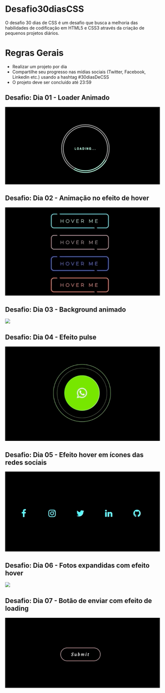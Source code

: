 # Desafio30diasCSS
O desafio 30 dias de CSS é um desafio que busca a melhoria das habilidades de codificação em HTML5 e CSS3 através da criação de pequenos projetos diários.


# Regras Gerais
- Realizar um projeto por dia
- Compartilhe seu progresso nas mídias sociais (Twitter, Facebook, Linkedin etc.) usando a hashtag #30diasDeCSS
- O projeto deve ser concluído até 23:59


## Desafio: Dia 01 - Loader Animado
![](loading_dia01.gif)

## Desafio: Dia 02 - Animação no efeito de hover
![](hoverme.gif)

## Desafio: Dia 03 - Background animado
![](transition.gif)

## Desafio: Dia 04 - Efeito pulse
![](pulse.gif)

## Desafio: Dia 05 - Efeito hover em ícones das redes sociais
![](social-media.gif)

## Desafio: Dia 06 - Fotos expandidas com efeito hover
![](pictures.gif)

## Desafio: Dia 07 - Botão de enviar com efeito de loading
![](button.gif)
